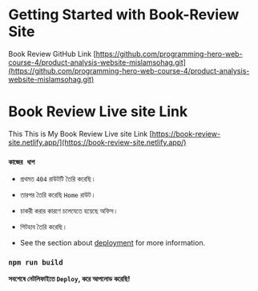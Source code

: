 # Getting Started with Book-Review Site

Book Review GitHub Link [https://github.com/programming-hero-web-course-4/product-analysis-website-mislamsohag.git](https://github.com/programming-hero-web-course-4/product-analysis-website-mislamsohag.git)

# Book Review Live site Link

This This is My Book Review Live site Link [https://book-review-site.netlify.app/](https://book-review-site.netlify.app/)


### `কাজের ধাপ`

* প্রথমত `404` রাউটটি তৈরি করেছি।

* তারপর তৈরি করেছি `Home` রাউট।

* চাকরী করার কারণে চলেযেতে হয়েছে অফিস।

* গিটহাব তৈরি করেছি।

* See the section about [deployment](https://book-review-site.netlify.app/) for more information.

### `npm run build`

**সবশেষে নেটলিফাইতে `Deploy`, করে আপলোড করেছি!**

